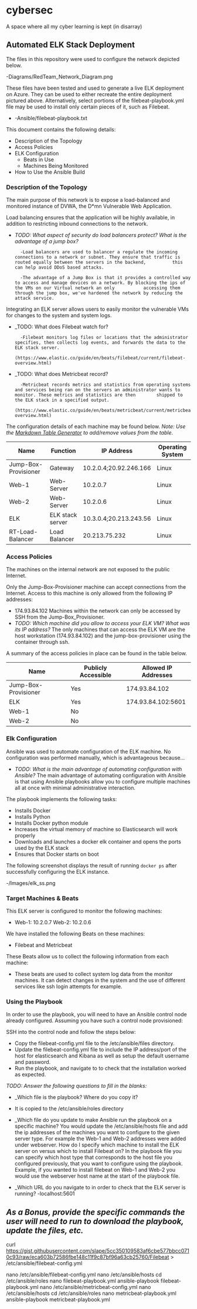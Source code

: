 # cybersec
A space where all my cyber learning is kept (in disarray)
## Automated ELK Stack Deployment

The files in this repository were used to configure the network depicted below.

-Diagrams/RedTeam_Network_Diagram.png

These files have been tested and used to generate a live ELK deployment on Azure. They can be used to either recreate the entire deployment pictured above. Alternatively, select portions of the filebeat-playbook.yml file may be used to install only certain pieces of it, such as Filebeat.

  - -Ansible/filebeat-playbook.txt

This document contains the following details:
- Description of the Topology
- Access Policies
- ELK Configuration
  - Beats in Use
  - Machines Being Monitored
- How to Use the Ansible Build


### Description of the Topology

The main purpose of this network is to expose a load-balanced and monitored instance of DVWA, the D*mn Vulnerable Web Application.

Load balancing ensures that the application will be highly available, in addition to restricting inbound connections to the network.
- _TODO: What aspect of security do load balancers protect? What is the advantage of a jump box?_
		
		-Load balancers are used to balancer a regulate the incoming connections to a network or subnet. They ensure that traffic is routed equally between the servers in the backend, 		 this can help avoid DDoS based attacks.
		
		-The advantage of a Jump Box is that it provides a controlled way to access and manage devices on a network. By blocking the ips of the VMs on our Virtual network an only 			 accessing them through the jump box, we've hardened the network by reducing the attack service.


Integrating an ELK server allows users to easily monitor the vulnerable VMs for changes to the system and system logs.
- _TODO: What does Filebeat watch for?
		
		-Filebeat monitors log files or locations that the administrator specifies, then collects log events, and forwards the data to the ELK stack server. 
			(https://www.elastic.co/guide/en/beats/filebeat/current/filebeat-overview.html) 

- _TODO: What does Metricbeat record?

		-Metricbeat records metrics and statistics from operating systems and services being ran on the servers an administrator wants to monitor. These metrics and statistics are then 		shipped to the ELK stack in a specified output. 
			(https://www.elastic.co/guide/en/beats/metricbeat/current/metricbeat-overview.html)
		

The configuration details of each machine may be found below.
_Note: Use the [Markdown Table Generator](http://www.tablesgenerator.com/markdown_tables) to add/remove values from the table_.

| Name                 | Function         | IP Address             | Operating System |   
|----------------------|------------------|------------------------|------------------|
| Jump-Box-Provisioner | Gateway          | 10.2.0.4;20.92.246.166 | Linux            |
| Web-1                | Web-Server       | 10.2.0.7               | Linux            |
| Web-2                | Web-Server       | 10.2.0.6               | Linux            |
| ELK                  | ELK stack server | 10.3.0.4;20.213.243.56 | Linux            |
| RT-Load-Balancer     | Load Balancer    | 20.213.75.232          | Linux            |

### Access Policies

The machines on the internal network are not exposed to the public Internet. 

Only the Jump-Box-Provisioner machine can accept connections from the Internet. Access to this machine is only allowed from the following IP addresses:
- 174.93.84.102
Machines within the network can only be accessed by SSH from the Jump-Box_Provisioner.
- _TODO: Which machine did you allow to access your ELK VM? What was its IP address?_
	 The only machines that can access the ELK VM are the host workstation (174.93.84.102) and the 	jump-box-provisioner using the container through ssh.  

A summary of the access policies in place can be found in the table below.

| Name                 | Publicly Accessible | Allowed IP Addresses |
|----------------------|---------------------|----------------------|
| Jump-Box-Provisioner | Yes                 | 174.93.84.102        |
| ELK                  | Yes                 | 174.93.84.102:5601   |
| Web-1                | No                  |                      |
| Web-2                | No                  |                      |
### Elk Configuration

Ansible was used to automate configuration of the ELK machine. No configuration was performed manually, which is advantageous because...
- _TODO: What is the main advantage of automating configuration with Ansible?_
	The main advantage of automating configuration with Ansible is that using Ansible playbooks allow you to configure multiple machines all at once with minimal administrative interaction.

The playbook implements the following tasks:
- Installs Docker
- Installs Python
- Installs Docker python module
- Increases the virtual memory of machine so Elasticsearch will work properly
- Downloads and launches a docker elk container and opens the ports used by the ELK stack
- Ensures that Docker starts on boot

The following screenshot displays the result of running `docker ps` after successfully configuring the ELK instance.

-/Images/elk_ss.png

### Target Machines & Beats
This ELK server is configured to monitor the following machines:
- Web-1: 10.2.0.7
  Web-2: 10.2.0.6

We have installed the following Beats on these machines:
- Filebeat and Metricbeat

These Beats allow us to collect the following information from each machine:
- These beats are used to collect system log data from the monitor machines. It can detect changes in the system and the use of different services like ssh login attempts for example. 

### Using the Playbook
In order to use the playbook, you will need to have an Ansible control node already configured. Assuming you have such a control node provisioned: 

SSH into the control node and follow the steps below:
- Copy the filebeat-config.yml file to the /etc/ansible/files directory.
- Update the filebeat-config.yml file to include the IP address/port of the host for elasticsearch and Kibana  as well as setup the default username and password. 
- Run the playbook, and navigate to  to check that the installation worked as expected.

_TODO: Answer the following questions to fill in the blanks:_
- _Which file is the playbook? Where do you copy it? 
- It is copied to the /etc/ansible/roles directory
- _Which file do you update to make Ansible run the playbook on a specific machine?
	You would update the /etc/ansible/hosts file and add the ip addresses of the machines you want to configure to the given server type. For example the Web-1 and Web-2 addresses were added under webserver. 
How do I specify which machine to install the ELK server on versus which to install Filebeat on?
	In the playbook file you can specify which host type that corresponds to the host file you configured previously, that you want to configure using the playbook. Example, if you wanted to install filebeat on Web-1 and Web-2 you would use the webserver host name at the start of the playbook file.
	
- _Which URL do you navigate to in order to check that the ELK server is running?
	-localhost:5601

_As a **Bonus**, provide the specific commands the user will need to run to download the playbook, update the files, etc._ 
-
curl https://gist.githubusercontent.com/slape/5cc350109583af6cbe577bbcc0710c93/raw/eca603b72586fbe148c11f9c87bf96a63cb25760/Filebeat > /etc/ansible/filebeat-config.yml

nano /etc/ansible/filebeat-config.yml
nano /etc/ansible/hosts
cd /etc/ansible/roles
nano filebeat-playbook.yml 
ansible-playbook filebeat-playbook.yml
nano /etc/ansible/metricbeat-config.yml
nano /etc/ansible/hosts
cd /etc/ansible/roles
nano metricbeat-playbook.yml 
ansible-playbook metricbeat-playbook.yml
